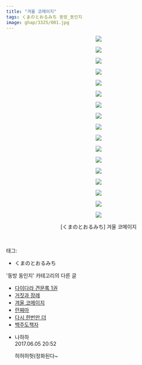 ```yaml
---
title: "겨울 코메이지"
tags: くまのとおるみち 동방_동인지
image: ghap/3325/001.jpg
---
```

<div class="article">
<p style="text-align: center; clear: none; float: none;"><img src="{{ site.nasurl }}/ghap/3325/001.jpg"/></p>
<p style="text-align: center; clear: none; float: none;"><img src="{{ site.nasurl }}/ghap/3325/002.jpg"/></p>
<p style="text-align: center; clear: none; float: none;"><img src="{{ site.nasurl }}/ghap/3325/003.jpg"/></p>
<p style="text-align: center; clear: none; float: none;"><img src="{{ site.nasurl }}/ghap/3325/004.jpg"/></p>
<p style="text-align: center; clear: none; float: none;"><img src="{{ site.nasurl }}/ghap/3325/005.jpg"/></p>
<p style="text-align: center; clear: none; float: none;"><img src="{{ site.nasurl }}/ghap/3325/006.jpg"/></p>
<p style="text-align: center; clear: none; float: none;"><img src="{{ site.nasurl }}/ghap/3325/007.jpg"/></p>
<p style="text-align: center; clear: none; float: none;"><img src="{{ site.nasurl }}/ghap/3325/008.jpg"/></p>
<p style="text-align: center; clear: none; float: none;"><img src="{{ site.nasurl }}/ghap/3325/009.jpg"/></p>
<p style="text-align: center; clear: none; float: none;"><img src="{{ site.nasurl }}/ghap/3325/010.jpg"/></p>
<p style="text-align: center; clear: none; float: none;"><img src="{{ site.nasurl }}/ghap/3325/011.jpg"/></p>
<p style="text-align: center; clear: none; float: none;"><img src="{{ site.nasurl }}/ghap/3325/012.jpg"/></p>
<p style="text-align: center; clear: none; float: none;"><img src="{{ site.nasurl }}/ghap/3325/013.jpg"/></p>
<p style="text-align: center; clear: none; float: none;"><img src="{{ site.nasurl }}/ghap/3325/014.jpg"/></p>
<p style="text-align: center; clear: none; float: none;"><img src="{{ site.nasurl }}/ghap/3325/015.jpg"/></p>
<p style="text-align: center; clear: none; float: none;"><img src="{{ site.nasurl }}/ghap/3325/016.jpg"/></p>
<p style="text-align: center; clear: none; float: none;"><img src="{{ site.nasurl }}/ghap/3325/017.jpg"/></p>
<p style="text-align: center; clear: none; float: none;">[くまのとおるみち] 겨울 코메이지</p>
<p><br/></p>
</div><div class="tagTrail">
<p>태그: </p>
<ul>
<li>くまのとおるみち</li>
</ul>
</div><div class="another">
<p>'동방 동인지' 카테고리의 다른 글</p>
<ul>
<li><a href="/2017-06-01-ghap_3327">다이다라 견문록 1권</a></li>
<li><a href="/2017-06-01-ghap_3326">거짓과 장례</a></li>
<li><a href="/2017-06-01-ghap_3325">겨울 코메이지</a></li>
<li><a href="/2017-06-01-ghap_3324">란쨔마</a></li>
<li><a href="/2017-06-01-ghap_3323">다시 한번만 더</a></li>
<li><a href="/2017-06-01-ghap_3322">백주도책자</a></li>
</ul>
</div><div class="cb_module cb_fluid">
<div class="cb_wrt cb_profile">
<div class="comment">
<ul>
<li class="cb_thumb_off" id="comment15006684">
<div class="cb_comment_area">
<div class="cb_info_area">
<div class="cb_section">
<span class="cb_nick_name">나하하</span>
</div>
<div class="cb_section">
<span class="cb_date">2017.06.05 20:52 </span>
</div>
</div>
<div class="cb_dsc_comment">
<p class="cb_dsc">
											허허허헛(정화된다~
										</p>
</div>
</div></li>
</ul>
</div>
</div><!-- commentList close -->
</div>